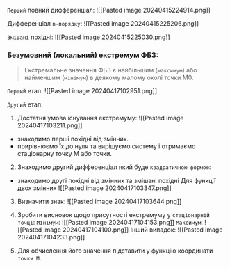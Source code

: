 `Перший` повний дифференціал:
![[Pasted image 20240415224914.png]]

Дифференціал `n-порядку`:
![[Pasted image 20240415225206.png]]

`Змішані` похідні:
![[Pasted image 20240415225030.png]]

### Безумовний (локальний) екстремум ФБЗ:
> Екстремальне значення ФБЗ є найбільшим (`максимум`) або
найменшим (`мінімум`) в деякому малому околі точки M0.

`Перший` етап:
![[Pasted image 20240417102951.png]]

`Другий` етап:

1) Достатня умова існування екстремуму:
![[Pasted image 20240417103211.png]]
- знаходимо перші похідні від змінних.
- прирівнюємо їх до нуля та вирішуємо систему і отримаємо стаціонарну точку M або точки.

2) Знаходимо другий дифференціал який буде `квадратичною формою`:
- знаходимо другі похідні від змінних та змішані похідні
Для функції двох змінних
![[Pasted image 20240417103347.png]]

3) Визначити знак:
![[Pasted image 20240417103644.png]]

4) Зробити висновок щодо присутності екстремуму у `стаціонарній точці`:
`Мінімум`:
![[Pasted image 20240417104153.png]]
`Максимум`:
![[Pasted image 20240417104100.png]]
Інший випадок:
![[Pasted image 20240417104233.png]]

5) Для обчислення його значення підставити у функцію координати `точки M`.

